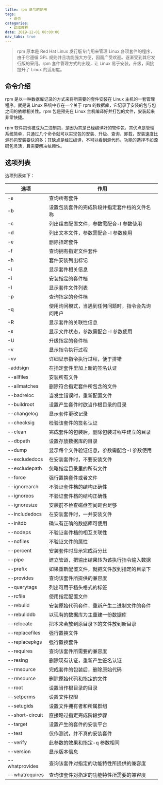 ```yaml
---
title: rpm 命令的使用
tags:
  - 命令
categories:
  - 运维教程
date: 2019-12-01 00:00:00
nav_tabs: true
---
```


> rpm 原本是 Red Hat Linux 发行版专门用来管理 Linux 各项套件的程序，由于它遵循 GPL 规则并且功能强大方便，因而广受欢迎。逐渐受到其它发行版的采用。rpm 套件管理方式的出现，让 Linux 易于安装，升级，间接提升了 Linux 的适用度。

<!-- more -->

## 命令介绍

rpm 是以一种数据库记录的方式来将所需要的套件安装在 Linux 主机的一套管理程序。就是说 Linux 系统中存在一个关于 rpm 的数据库，它记录了安装的包与包之间的依赖相关性。rpm 包是预先在 Linux 主机编译好并打包的文件，安装起来非常快捷。

rpm 软件包也被成为二进制包，是因为其是已经编译好的软件包，其优点是管理系统简单，只通过几个命令就可以实现包的安装、升级、查询、卸载，安装速度比源码包安装要快的多；其缺点是经过编译，不可以看到源代码，功能的选择不如源码包灵活，且需要解决依赖性。

## 选项列表

选项列表如下：

| 选项 | 作用 |
| - | - |
| -a | 查询所有套件 |
| -b | 设置包装套件的完成阶段并指定套件档的文件名称 |
| -c | 列出组态配置文件，参数需配合-l 参数使用 |
| -d | 列出文本文件，参数需配合-l 参数使用 |
| -e | 删除指定套件 |
| -f | 查询拥有指定文件套件 |
| -h | 套件安装列出标记 |
| -i | 显示套件相关信息 |
| -i | 安装指定的套件档 |
| -l | 显示套件文件列表 |
| -p | 查询指定的套件档 |
| -q | 使用询问模式，当遇到任何问题时，指令会先询问用户 |
| -R | 显示套件的关联性信息 |
| -s | 显示文件状态，参数需配合-l 参数使用 |
| -U | 升级指定的套件档 |
| -v | 显示指令执行过程 |
| -vv | 详细显示指令执行过程，便于排错 |
| -addsign | 在指定套件里加上新的签名认证 |
| --allfiles | 安装所有文件 |
| --allmatches | 删除符合指定套件所包含的文件 |
| --badreloc | 当发生错误时，重新配置文件 |
| --buildroot | 设置产生套件时欲当作根目录的目录 |
| --changelog | 显示套件更改记录 |
| --checksig | 检验该套件的签名认证 |
| --clean | 完成套件的包装后，删除包装过程中建立的目录 |
| --dbpath | 设置存放数据库的目录 |
| --dump | 显示每个文件验证信息，参数需配合-l 参数使用 |
| --excludedocs | 在安装套件时，不要安装文件 |
| --excludepath | 忽略指定目录里的所有文件 |
| --force | 强行置换套件或者文件 |
| --ignorearch | 不验证套件档的结构正确性 |
| --ignoreos | 不验证套件档的结构正确性 |
| --ignoresize | 安装前不检查磁盘空间是否足够 |
| --includedocs | 在安装套件时，一并安装文件 |
| --initdb | 确认有正确的数据库可使用 |
| --nodeps | 不验证套件档的相互关联性 |
| --nofiles | 不验证文件的属性 |
| --percent | 安装套件时显示完成百分比 |
| --pipe | 建立管道，把输出结果转为该执行指令输入数据 |
| --prefix | 如果重新配置文件，就把文件放到指定的目录下 |
| --provides | 查询该套件所提供的兼容度 |
| --querytags | 列出可用于档头格式的标签 |
| --rcfile | 使用指定配置文件 |
| --rebulid | 安装原始代码套件，重新产生二进制文件的套件 |
| --rebuliddb | 以现有的数据库为主重建一份数据库 |
| --relocate | 把本来会放到原目录下的文件放到新目录 |
| --replacefiles | 强行置换文件 |
| --replacepkgs | 强行置换套件 |
| --requires | 查询该套件所需要的兼容度 |
| --resing | 删除现有认证，重新产生签名认证 |
| --rmsource | 完成套件的包装后，删除原始代码 |
| --rmsource | 删除原始代码和指定的文件 |
| --root | 设置当作根目录的目录 |
| --setperms | 设置文件权限 |
| --setugids | 设置文件拥有者和所属群组 |
| --short-circuit | 直接略过指定完成阶段步骤 |
| --target | 设置产生的套件的安装平台 |
| --test | 仅作测试，并不真的安装套件 |
| --verify | 此参数的效果和指定-q 参数相同 |
| --version | 显示版本信息 |
| --whatprovides | 查询该套件对指定的功能特性所提供的兼容度 |
| --whatrequires | 查询该套件对指定的功能特性所需要的兼容度 |